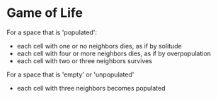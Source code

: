 # Game of Life

For a space that is 'populated':
  - each cell with one or no neighbors dies, as if by solitude
  - each cell with four or more neighbors dies, as if by overpopulation
  - each cell with two or three neighbors survives

For a space that is 'empty' or 'unpopulated'
  - each cell with three neighbors becomes populated
